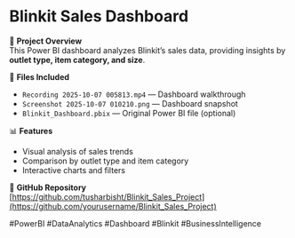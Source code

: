 # Blinkit Sales Dashboard

🚀 **Project Overview**  
This Power BI dashboard analyzes Blinkit’s sales data, providing insights by **outlet type, item category, and size**.

🎥 **Files Included**  
- `Recording 2025-10-07 005813.mp4` — Dashboard walkthrough  
- `Screenshot 2025-10-07 010210.png` — Dashboard snapshot  
- `Blinkit_Dashboard.pbix` — Original Power BI file (optional)  

📊 **Features**  
- Visual analysis of sales trends  
- Comparison by outlet type and item category  
- Interactive charts and filters  

🔗 **GitHub Repository**  
[https://github.com/tusharbisht/Blinkit_Sales_Project](https://github.com/yourusername/Blinkit_Sales_Project)

#PowerBI #DataAnalytics #Dashboard #Blinkit #BusinessIntelligence
